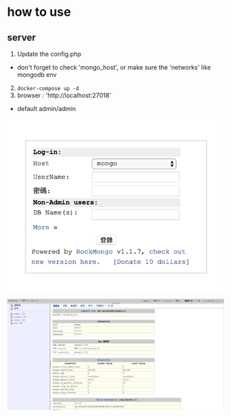 # how to use
## server

1. Update the config.php
  - don't forget to check 'mongo_host', or make sure the 'networks' like mongodb env
2. `docker-compose up -d`
3. browser : 'http://localhost:27018'
  - default admin/admin

![img1](img1.png)

![img2](img2.png)